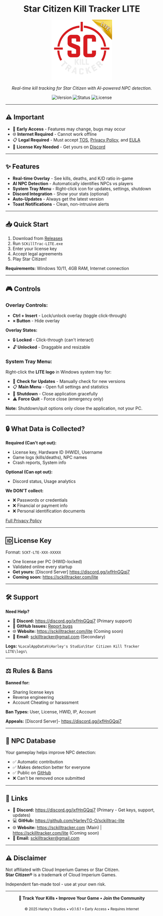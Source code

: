 <h1 align="center">Star Citizen Kill Tracker LITE</h1>

<p align="center">
  <img src="https://github.com/HarleyTG-O/sckilltrac-lite/blob/main/SCKillTrac-LITE.png?raw=true" alt="SC Kill Tracker LITE Logo" width="200"/>
</p>

<p align="center">
  <i>Real-time kill tracking for Star Citizen with AI-powered NPC detection.</i>
</p>

<p align="center">
  <img src="https://img.shields.io/badge/version-0.1.6.1-blue?style=flat-square" alt="Version"/>
  <img src="https://img.shields.io/badge/status-early%20access-orange?style=flat-square" alt="Status"/>
  <img src="https://img.shields.io/badge/license-proprietary-red?style=flat-square" alt="License"/>
</p>

---

## ⚠️ Important

- 🚧 **Early Access** - Features may change, bugs may occur
- 🌐 **Internet Required** - Cannot work offline
- 📋 **Legal Required** - Must accept [TOS](./LITE%20Legal/LITE_TOS.md), [Privacy Policy](./LITE%20Legal/LITE_PRIVACY.md), and [EULA](./LITE%20Legal/LITE_EULA.md)
- 🔑 **License Key Needed** - Get yours on [Discord](https://discord.gg/jxfHnGQqj7)

---

## ✨ Features

- **Real-time Overlay** - See kills, deaths, and K/D ratio in-game
- **AI NPC Detection** - Automatically identifies NPCs vs players
- **System Tray Menu** - Right-click icon for updates, settings, shutdown
- **Discord Integration** - Show your stats (optional)
- **Auto-Updates** - Always get the latest version
- **Toast Notifications** - Clean, non-intrusive alerts

---

## 📥 Quick Start

1. Download from [Releases](https://github.com/HarleyTG-O/sckilltrac-lite/releases)
2. Run `SCKillTrac-LITE.exe`
3. Enter your license key
4. Accept legal agreements
5. Play Star Citizen!

**Requirements:** Windows 10/11, 4GB RAM, Internet connection

---

## 🎮 Controls

### Overlay Controls:
- **Ctrl + Insert** - Lock/unlock overlay (toggle click-through)
- **× Button** - Hide overlay

**Overlay States:**
- 🔒 **Locked** - Click-through (can't interact)
- 🔓 **Unlocked** - Draggable and resizable

### System Tray Menu:
Right-click the **LITE logo** in Windows system tray for:
- 🔄 **Check for Updates** - Manually check for new versions
- 📋 **Main Menu** - Open full settings and statistics
- 🔌 **Shutdown** - Close application gracefully
- ⚠️ **Force Quit** - Force close (emergency only)

**Note:** Shutdown/quit options only close the application, not your PC.

---

## 🔒 What Data is Collected?

**Required (Can't opt out):**
- License key, Hardware ID (HWID), Username
- Game logs (kills/deaths), NPC names
- Crash reports, System info

**Optional (Can opt out):**
- Discord status, Usage analytics

**We DON'T collect:**
- ❌ Passwords or credentials
- ❌ Financial or payment info
- ❌ Personal identification documents

[Full Privacy Policy](./LITE%20Legal/LITE_PRIVACY.md)

---

## 🆔 License Key

Format: `SCKT-LTE-XXX-XXXXX`

- One license per PC (HWID-locked)
- Validated online every startup
- **Get yours:** [Discord Server] https://discord.gg/jxfHnGQqj7
- **Coming soon:** https://sckilltracker.com/lite

---

## 🛠️ Support

**Need Help?**
- 💬 **Discord:** https://discord.gg/jxfHnGQqj7 (Primary support)
- 🐞 **GitHub Issues:** [Report bugs](https://github.com/HarleyTG-O/sckilltrac-lite/issues)
- 🌐 **Website:** https://sckilltracker.com/lite (Coming soon)
- 📧 **Email:** sckilltracker@gmail.com (Secondary)

**Logs:** `%LocalAppData%\Harley's Studio\Star Citizen Kill Tracker LITE\logs\`

---

## ⚖️ Rules & Bans

**Banned for:**
- Sharing license keys
- Reverse engineering
- Account Cheating or harassment

**Ban Types:** User, License, HWID, IP, Account

**Appeals:** [Discord Server]- https://discord.gg/jxfHnGQqj7

---

## 🤝 NPC Database

Your gameplay helps improve NPC detection:
- ✅ Automatic contribution
- ✅ Makes detection better for everyone
- ✅ Public on [GitHub](https://github.com/HarleyTG-O/sc-killfeed)
- ❌ Can't be removed once submitted

---


## 🔗 Links

- 💬 **Discord:** https://discord.gg/jxfHnGQqj7 (Primary - Get keys, support, updates)
- 💻 **GitHub:** https://github.com/HarleyTG-O/sckilltrac-lite
- 🌐 **Website:** https://sckilltracker.com (Main) | https://sckilltracker.com/lite (Coming soon)
- 📧 **Email:** sckilltracker@gmail.com

---

## ⚠️ Disclaimer

Not affiliated with Cloud Imperium Games or Star Citizen.  
**Star Citizen®** is a trademark of Cloud Imperium Games.

Independent fan-made tool - use at your own risk.

---

<p align="center">
  <b>🎯 Track Your Kills • Improve Your Game • Join the Community</b>
</p>

<p align="center">
  <sub>© 2025 Harley's Studios • v0.1.6.1 • Early Access • Requires Internet</sub>
</p>

